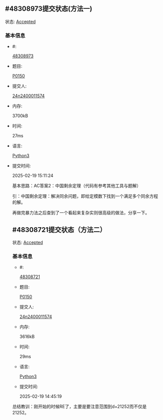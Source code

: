 ## #48308973提交状态(方法一)

状态: [Accepted](http://dsbpython.openjudge.cn/dspythonbook/solution/48308973/)

### 基本信息

- #:

  [48308973](http://dsbpython.openjudge.cn/dspythonbook/solution/48308973/)

- 题目:

  [P0150](http://dsbpython.openjudge.cn/dspythonbook/P0150/)

- 提交人:

  [24n2400011574](http://openjudge.cn/user/1415782/in/group-491/)

- 内存:

  3700kB

- 时间:

  27ms

- 语言:

  [Python3](http://dsbpython.openjudge.cn/dspythonbook/solution/48308973/)

- 提交时间:

  2025-02-19 15:11:24

  

  基本思路：AC答案2：中国剩余定理（代码有参考其他工具与题解）

  引：中国剩余定理：解决同余问题，即给定模数下找到一个满足多个同余方程的解。

  再做完暴力法之后查到了一个看起来复杂实则很高级的做法，分享一下。

  

  

  ## #48308721提交状态（方法二）

  状态: [Accepted](http://dsbpython.openjudge.cn/dspythonbook/solution/48308721/)

  ### 基本信息

  - #:

    [48308721](http://dsbpython.openjudge.cn/dspythonbook/solution/48308721/)

  - 题目:

    [P0150](http://dsbpython.openjudge.cn/dspythonbook/P0150/)

  - 提交人:

    [24n2400011574](http://openjudge.cn/user/1415782/in/group-491/)

  - 内存:

    3616kB

  - 时间:

    29ms

  - 语言:

    [Python3](http://dsbpython.openjudge.cn/dspythonbook/solution/48308721/)

  - 提交时间:

    2025-02-19 14:45:19

  总结教训：刚开始的时候RE了，主要是要注意范围到d+21252而不仅是21252。